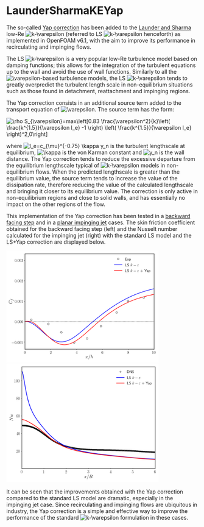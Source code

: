 # LaunderSharmaKEYap

The so-called [Yap correction](https://ethos.bl.uk/OrderDetails.do?uin=uk.bl.ethos.384178) has been added to the [Launder and Sharma](https://www.sciencedirect.com/science/article/pii/0094454874901507) low-Re <img src="https://latex.codecogs.com/svg.latex?k-\varepsilon" title="k-\varepsilon" /> (referred to LS <img src="https://latex.codecogs.com/svg.latex?k-\varepsilon" title="k-\varepsilon" /> henceforth) as implemented in OpenFOAM v6.1, with the aim to improve its performance in recirculating and impinging flows.

The LS <img src="https://latex.codecogs.com/svg.latex?k-\varepsilon" title="k-\varepsilon" /> is a very popular low-Re turbulence model based on damping functions; this allows for the integration of the turbulent equations up to the wall and avoid the use of wall functions. Similarly to all the <img src="https://latex.codecogs.com/svg.latex?\varepsilon" title="\varepsilon" />-based turbulence models, the LS <img src="https://latex.codecogs.com/svg.latex?k-\varepsilon" title="k-\varepsilon" /> tends to greatly overpredict the turbulent length scale in non-equilibrium situations such as those found in detachment, reattachment and impinging regions.

The Yap correction consists in an additional source term added to the transport equation of <img src="https://latex.codecogs.com/svg.latex?\varepsilon" title="\varepsilon" />. The source term has the form:

<img src="https://latex.codecogs.com/svg.latex?\rho&space;S_{\varepsilon}=max\left[0.83&space;\frac{\varepsilon^2}{k}\left(&space;\frac{k^{1.5}}{\varepsilon&space;l_e}&space;-1&space;\right)&space;\left(&space;\frac{k^{1.5}}{\varepsilon&space;l_e}&space;\right)^2,0\right]" title="\rho S_{\varepsilon}=max\left[0.83 \frac{\varepsilon^2}{k}\left( \frac{k^{1.5}}{\varepsilon l_e} -1 \right) \left( \frac{k^{1.5}}{\varepsilon l_e} \right)^2,0\right]" />

where <img src="https://latex.codecogs.com/svg.latex?l_e=c_{\mu}^{-0.75}&space;\kappa&space;y_n" title="l_e=c_{\mu}^{-0.75} \kappa y_n" /> is the turbulent lengthscale at equilibrium, <img src="https://latex.codecogs.com/svg.latex?\kappa" title="\kappa" /> is the von Karman constant and <img src="https://latex.codecogs.com/svg.latex?y_n" title="y_n" /> is the wall distance. The Yap correction tends to reduce the excessive departure from the equilibrium lengthscale typical of <img src="https://latex.codecogs.com/svg.latex?k-\varepsilon" title="k-\varepsilon" /> models in non-equilibrium flows. When the predicted lengthscale is greater than the equilibrium value, the source term tends to increase the value of the dissipation rate, therefore reducing the value of the calculated lengthscale and bringing it closer to its equilibrium value. The correction is only active in non-equilibrium regions and close to solid walls, and has essentially no impact on the other regions of the flow.

This implementation of the Yap correction has been tested in a [backward facing step](https://arc.aiaa.org/doi/10.2514/3.8890) and in a [planar impinging jet](https://www.sciencedirect.com/science/article/pii/S0306454919300465) cases. The skin friction coefficient obtained for the backward facing step (left) and the Nusselt number calculated for the impinging jet (right) with the standard LS model and the LS+Yap correction are displayed below.

<img src="images/bfs_cf.png" width="400"> <img src="images/imping_nu_pr1.png" width="400">

It can be seen that the improvements obtained with the Yap correction compared to the standard LS model are dramatic, especially in the impinging jet case. Since recirculating and impinging flows are ubiquitous in industry, the Yap correction is a simple and effective way to improve the performance of the standard <img src="https://latex.codecogs.com/svg.latex?k-\varepsilon" title="k-\varepsilon" /> formulation in these cases.